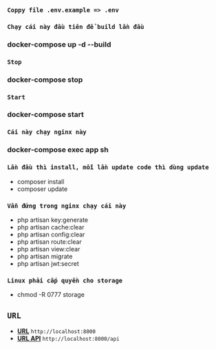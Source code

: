 ### `Coppy file .env.example => .env`

### `Chạy cái này đầu tiên để build lần đầu`
### docker-compose up -d --build

### `Stop`
### docker-compose stop

### `Start`
### docker-compose start
### `Cái này chạy nginx này`

### docker-compose exec app sh
### `Lần đầu thì install, mỗi lần update code thì dùng update`
- composer install
- composer update

### `Vẫn đứng trong nginx chạy cái này`
- php artisan key:generate
- php artisan cache:clear
- php artisan config:clear
- php artisan route:clear
- php artisan view:clear
- php artisan migrate
- php artisan jwt:secret

### `Linux phải cấp quyền cho storage`
- chmod -R 0777 storage

## `URL`
- **[URL](http://localhost:8000)**  `http://localhost:8000`
- **[URL API](http://localhost:8000)**  `http://localhost:8000/api`
